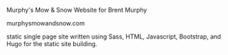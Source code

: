 Murphy's Mow & Snow Website for Brent Murphy

murphysmowandsnow.com

static single page site written using Sass, HTML, Javascript, Bootstrap, and Hugo for the static site building.
